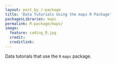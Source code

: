 ```yaml
---
layout: post_by_r-package
title: 'Data Tutorials Using the maps R Package'
packagesLibraries: maps
permalink: R-package/maps/
image:
  feature: coding_R.jpg
  credit: 
  creditlink: 
---
```


Data tutorials that use the `R` `maps` package.